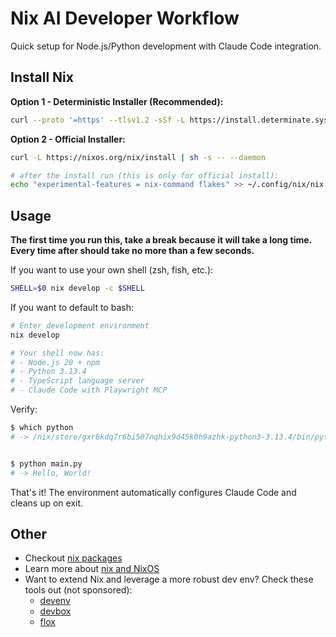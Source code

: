 # Nix AI Developer Workflow

Quick setup for Node.js/Python development with Claude Code integration.

## Install Nix

**Option 1 - Deterministic Installer (Recommended):**

```bash
curl --proto '=https' --tlsv1.2 -sSf -L https://install.determinate.systems/nix | sh -s -- install
```

**Option 2 - Official Installer:**

```bash
curl -L https://nixos.org/nix/install | sh -s -- --daemon

# after the install run (this is only for official install):
echo "experimental-features = nix-command flakes" >> ~/.config/nix/nix.conf

```

## Usage

**The first time you run this, take a break because it will take a long time. Every time after should take no more than a few seconds.**

If you want to use your own shell (zsh, fish, etc.):

```bash
SHELL=$0 nix develop -c $SHELL
```

If you want to default to bash:

```bash
# Enter development environment
nix develop

# Your shell now has:
# - Node.js 20 + npm
# - Python 3.13.4
# - TypeScript language server
# - Claude Code with Playwright MCP
```

Verify:

```bash
$ which python
# -> /nix/store/gxr6kdq7r6bi507nqhix9d45k0h9azhk-python3-3.13.4/bin/python 


$ python main.py
# -> Hello, World!

```

That's it! The environment automatically configures Claude Code and cleans up on exit.

## Other

* Checkout [nix packages](https://search.nixos.org/packages)
* Learn more about [nix and NixOS](https://nixos.org/)
* Want to extend Nix and leverage a more robust dev env? Check these tools out (not sponsored):
  * [devenv](https://devenv.sh/)
  * [devbox](https://www.jetify.com/devbox)
  * [flox](https://flox.dev/)
